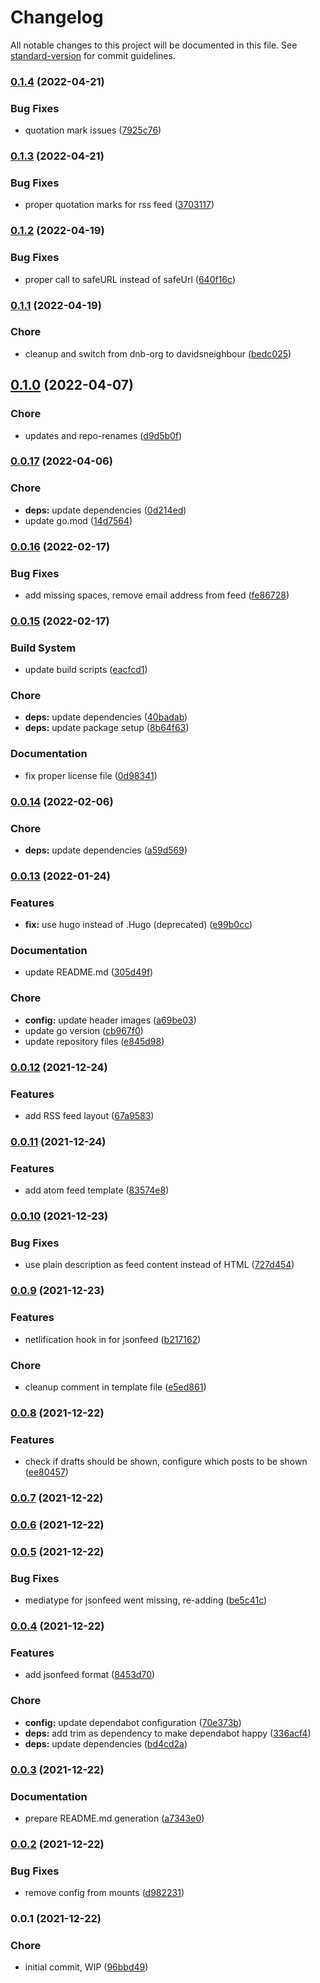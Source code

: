 # Changelog

All notable changes to this project will be documented in this file. See [standard-version](https://github.com/conventional-changelog/standard-version) for commit guidelines.

### [0.1.4](https://github.com/davidsneighbour/hugo-feeds/compare/v0.1.3...v0.1.4) (2022-04-21)


### Bug Fixes

* quotation mark issues ([7925c76](https://github.com/davidsneighbour/hugo-feeds/commit/7925c768c14c9b2c912a07ba47ff93247e8c18a4))

### [0.1.3](https://github.com/davidsneighbour/hugo-feeds/compare/v0.1.2...v0.1.3) (2022-04-21)


### Bug Fixes

* proper quotation marks for rss feed ([3703117](https://github.com/davidsneighbour/hugo-feeds/commit/3703117d34a2bdc215078dd95f052344d905a576))

### [0.1.2](https://github.com/davidsneighbour/hugo-feeds/compare/v0.1.1...v0.1.2) (2022-04-19)


### Bug Fixes

* proper call to safeURL instead of safeUrl ([640f16c](https://github.com/davidsneighbour/hugo-feeds/commit/640f16c24c5cf6d6c5b07367b31f22297c391218))

### [0.1.1](https://github.com/davidsneighbour/hugo-feeds/compare/v0.1.0...v0.1.1) (2022-04-19)


### Chore

* cleanup and switch from dnb-org to davidsneighbour ([bedc025](https://github.com/davidsneighbour/hugo-feeds/commit/bedc0253378bb9dcda6f60d64a453b22fc2b00fe))

## [0.1.0](https://github.com/davidsneighbour/hugo-feeds/compare/v0.0.17...v0.1.0) (2022-04-07)


### Chore

* updates and repo-renames ([d9d5b0f](https://github.com/davidsneighbour/hugo-feeds/commit/d9d5b0f37982885f93353f1c55f472890fe23332))

### [0.0.17](https://github.com/davidsneighbour/hugo-feeds/compare/v0.0.16...v0.0.17) (2022-04-06)


### Chore

* **deps:** update dependencies ([0d214ed](https://github.com/davidsneighbour/hugo-feeds/commit/0d214ed17d83bda648bd1310c9744aa05ed7eb38))
* update go.mod ([14d7564](https://github.com/davidsneighbour/hugo-feeds/commit/14d7564893e1db7d6a6d9a7a8f3c045102b02ed1))

### [0.0.16](https://github.com/davidsneighbour/hugo-feeds/compare/v0.0.15...v0.0.16) (2022-02-17)


### Bug Fixes

* add missing spaces, remove email address from feed ([fe86728](https://github.com/davidsneighbour/hugo-feeds/commit/fe86728f306984db732a78d6e9aa682de1a73670))

### [0.0.15](https://github.com/davidsneighbour/hugo-feeds/compare/v0.0.14...v0.0.15) (2022-02-17)


### Build System

* update build scripts ([eacfcd1](https://github.com/davidsneighbour/hugo-feeds/commit/eacfcd16356321d3736ede20195f89afe319b094))


### Chore

* **deps:** update dependencies ([40badab](https://github.com/davidsneighbour/hugo-feeds/commit/40badabfd80f09cbb7665475648e056d5cdaca62))
* **deps:** update package setup ([8b64f63](https://github.com/davidsneighbour/hugo-feeds/commit/8b64f6312b958d28e9f5de9cd40644b7af062ced))


### Documentation

* fix proper license file ([0d98341](https://github.com/davidsneighbour/hugo-feeds/commit/0d983412fb97a1b39aa785440442a5047f7204e8))

### [0.0.14](https://github.com/davidsneighbour/hugo-feeds/compare/v0.0.13...v0.0.14) (2022-02-06)


### Chore

* **deps:** update dependencies ([a59d569](https://github.com/davidsneighbour/hugo-feeds/commit/a59d56961b8046c404d4795375d983c8dc63ac59))

### [0.0.13](https://github.com/davidsneighbour/hugo-feeds/compare/v0.0.12...v0.0.13) (2022-01-24)


### Features

* **fix:** use hugo instead of .Hugo (deprecated) ([e99b0cc](https://github.com/davidsneighbour/hugo-feeds/commit/e99b0cc56fd6df9cdc2588e17cec47685127825a))


### Documentation

* update README.md ([305d49f](https://github.com/davidsneighbour/hugo-feeds/commit/305d49f281ac2b7a5ceec0ff06a32aeeb7921823))


### Chore

* **config:** update header images ([a69be03](https://github.com/davidsneighbour/hugo-feeds/commit/a69be03475d02275cc20b6f21eef2ae54c257756))
* update go version ([cb967f0](https://github.com/davidsneighbour/hugo-feeds/commit/cb967f0556184025d79747ddfebe2d80fd183993))
* update repository files ([e845d98](https://github.com/davidsneighbour/hugo-feeds/commit/e845d980f599dccd53ee55c12775120866f9d554))

### [0.0.12](https://github.com/davidsneighbour/hugo-feeds/compare/v0.0.11...v0.0.12) (2021-12-24)


### Features

* add RSS feed layout ([67a9583](https://github.com/davidsneighbour/hugo-feeds/commit/67a9583b97fd93977399e35513f3bf04cbaa603f))

### [0.0.11](https://github.com/davidsneighbour/hugo-feeds/compare/v0.0.10...v0.0.11) (2021-12-24)


### Features

* add atom feed template ([83574e8](https://github.com/davidsneighbour/hugo-feeds/commit/83574e8b6a42944fa31ecf0be77a5777056516ae))

### [0.0.10](https://github.com/davidsneighbour/hugo-feeds/compare/v0.0.9...v0.0.10) (2021-12-23)


### Bug Fixes

* use plain description as feed content instead of HTML ([727d454](https://github.com/davidsneighbour/hugo-feeds/commit/727d454d38694cf2c3fb46712850a4e7de1a6024))

### [0.0.9](https://github.com/davidsneighbour/hugo-feeds/compare/v0.0.8...v0.0.9) (2021-12-23)


### Features

* netlification hook in for jsonfeed ([b217162](https://github.com/davidsneighbour/hugo-feeds/commit/b217162eaf5fc710c1c58e7387bc298d964d7948))


### Chore

* cleanup comment in template file ([e5ed861](https://github.com/davidsneighbour/hugo-feeds/commit/e5ed861ac067d84294e83977186c801adf1b883e))

### [0.0.8](https://github.com/davidsneighbour/hugo-feeds/compare/v0.0.7...v0.0.8) (2021-12-22)


### Features

* check if drafts should be shown, configure which posts to be shown ([ee80457](https://github.com/davidsneighbour/hugo-feeds/commit/ee80457d5505e65f865bf8a1efc9dc033b9bc061))

### [0.0.7](https://github.com/davidsneighbour/hugo-feeds/compare/v0.0.6...v0.0.7) (2021-12-22)

### [0.0.6](https://github.com/davidsneighbour/hugo-feeds/compare/v0.0.5...v0.0.6) (2021-12-22)

### [0.0.5](https://github.com/davidsneighbour/hugo-feeds/compare/v0.0.4...v0.0.5) (2021-12-22)


### Bug Fixes

* mediatype for jsonfeed went missing, re-adding ([be5c41c](https://github.com/davidsneighbour/hugo-feeds/commit/be5c41c7b9dfe5bf55afbb541ed738128f3fde6c))

### [0.0.4](https://github.com/davidsneighbour/hugo-feeds/compare/v0.0.3...v0.0.4) (2021-12-22)


### Features

* add jsonfeed format ([8453d70](https://github.com/davidsneighbour/hugo-feeds/commit/8453d70d04955eed26cf8e03f9c170d1d6440736))


### Chore

* **config:** update dependabot configuration ([70e373b](https://github.com/davidsneighbour/hugo-feeds/commit/70e373b17c8a58dcc72943e4a568f64c3794e5d7))
* **deps:** add trim as dependency to make dependabot happy ([336acf4](https://github.com/davidsneighbour/hugo-feeds/commit/336acf4162d7eeaea733d4f55454e9cdbb42ee4f))
* **deps:** update dependencies ([bd4cd2a](https://github.com/davidsneighbour/hugo-feeds/commit/bd4cd2ac2cf7027a4e056a8dad58abfed3d2f4b7))

### [0.0.3](https://github.com/davidsneighbour/hugo-feeds/compare/v0.0.2...v0.0.3) (2021-12-22)


### Documentation

* prepare README.md generation ([a7343e0](https://github.com/davidsneighbour/hugo-feeds/commit/a7343e03f77dcd565bade6aac25c74f6fbb80da1))

### [0.0.2](https://github.com/davidsneighbour/hugo-feeds/compare/v0.0.1...v0.0.2) (2021-12-22)


### Bug Fixes

* remove config from mounts ([d982231](https://github.com/davidsneighbour/hugo-feeds/commit/d982231ae712cc1cb2e6a7b9e78430c3d0207472))

### 0.0.1 (2021-12-22)


### Chore

* initial commit, WIP ([96bbd49](https://github.com/davidsneighbour/hugo-feeds/commit/96bbd494b07837a43274d3a0d9b8f14ff6bfb677))

